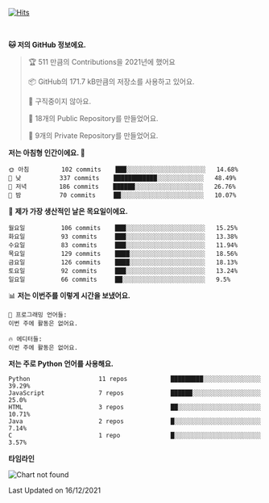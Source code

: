 [![Hits](https://hits.seeyoufarm.com/api/count/incr/badge.svg?url=https%3A%2F%2Fgithub.com%2FSoohan-Park&count_bg=%23000000&title_bg=%23828282&icon=gradle.svg&icon_color=%23FFFFFF&title=Visited&edge_flat=false)](https://hits.seeyoufarm.com)  

<br/>

<!--START_SECTION:waka-->
**🐱 저의 GitHub 정보에요.** 

> 🏆 511 만큼의 Contributions을 2021년에 했어요
 > 
> 📦 GitHub의 171.7 kB만큼의 저장소를 사용하고 있어요. 
 > 
> 🚫 구직중이지 않아요.
 > 
> 📜 18개의 Public Repository를 만들었어요. 
 > 
> 🔑 9개의 Private Repository를 만들었어요.  
 > 
**저는 아침형 인간이에요. 🐤** 

```text
🌞 아침         102 commits    ███░░░░░░░░░░░░░░░░░░░░░░   14.68% 
🌆 낮　         337 commits    ████████████░░░░░░░░░░░░░   48.49% 
🌃 저녁         186 commits    ██████░░░░░░░░░░░░░░░░░░░   26.76% 
🌙 밤　         70 commits     ██░░░░░░░░░░░░░░░░░░░░░░░   10.07%

```
📅 **제가 가장 생산적인 날은 목요일이에요.** 

```text
월요일          106 commits    ███░░░░░░░░░░░░░░░░░░░░░░   15.25% 
화요일          93 commits     ███░░░░░░░░░░░░░░░░░░░░░░   13.38% 
수요일          83 commits     ███░░░░░░░░░░░░░░░░░░░░░░   11.94% 
목요일          129 commits    ████░░░░░░░░░░░░░░░░░░░░░   18.56% 
금요일          126 commits    ████░░░░░░░░░░░░░░░░░░░░░   18.13% 
토요일          92 commits     ███░░░░░░░░░░░░░░░░░░░░░░   13.24% 
일요일          66 commits     ██░░░░░░░░░░░░░░░░░░░░░░░   9.5%

```


📊 **저는 이번주를 이렇게 시간을 보냈어요.** 

```text
💬 프로그래밍 언어들: 
이번 주에 활동은 없어요.

🔥 에디터들: 
이번 주에 활동은 없어요.

```

**저는 주로 Python 언어를 사용해요.** 

```text
Python                   11 repos            █████████░░░░░░░░░░░░░░░░   39.29% 
JavaScript               7 repos             ██████░░░░░░░░░░░░░░░░░░░   25.0% 
HTML                     3 repos             ██░░░░░░░░░░░░░░░░░░░░░░░   10.71% 
Java                     2 repos             █░░░░░░░░░░░░░░░░░░░░░░░░   7.14% 
C                        1 repo              █░░░░░░░░░░░░░░░░░░░░░░░░   3.57%

```


**타임라인**

![Chart not found](https://raw.githubusercontent.com/Soohan-Park/Soohan-Park/master/charts/bar_graph.png) 


 Last Updated on 16/12/2021
<!--END_SECTION:waka-->
